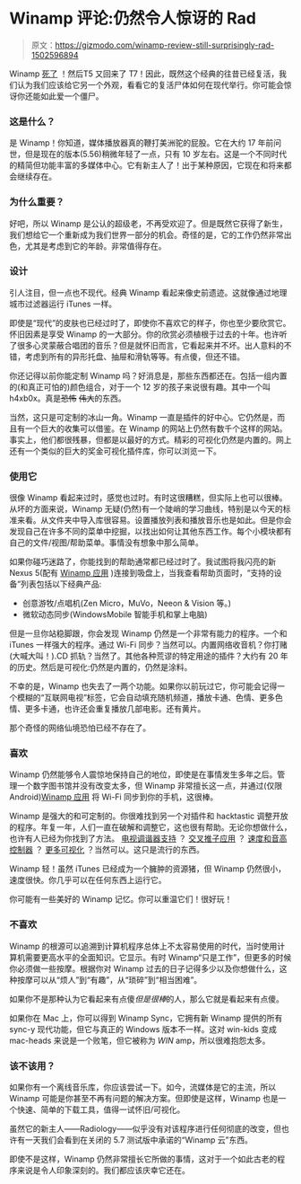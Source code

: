 # Winamp 评论:仍然令人惊讶的 Rad

> 原文：<https://gizmodo.com/winamp-review-still-surprisingly-rad-1502596894>

Winamp [死了](https://gizmodo.com/an-ode-to-winamp-1487246843) ！然后T5 又回来了 T7！因此，既然这个经典的往昔已经复活，我们认为我们应该给它另一个外观，看看它的复活尸体如何在现代举行。你可能会惊讶你还能如此爱一个僵尸。



### 这是什么？

是 Winamp！你知道，媒体播放器真的鞭打美洲驼的屁股。它在大约 17 年前问世，但是现在的版本(5.56)稍微年轻了一点，只有 10 岁左右。这是一个不同时代的精简但功能丰富的多媒体中心。它有新主人了！出于某种原因，它现在和将来都会继续存在。

### 为什么重要？

好吧，所以 Winamp 是公认的超级老，不再受欢迎了。但是既然它获得了新生，我们想给它一个重新成为我们世界一部分的机会。奇怪的是，它的工作仍然非常出色，尤其是考虑到它的年龄。非常值得存在。

### 设计

引人注目，但一点也不现代。经典 Winamp 看起来像史前遗迹。这就像通过地理城市过滤器运行 iTunes 一样。

即使是“现代”的皮肤也已经过时了，即使你不喜欢它的样子，你也至少要欣赏它。怀旧因素是享受 Winamp 的一大部分。你的欣赏必须植根于过去的十年。也许听了很多心灵蒙蔽合唱团的音乐？但是就怀旧而言，它看起来并不坏。出人意料的不错，考虑到所有的异形托盘、抽屉和滑轨等等。有点傻，但还不错。

你还记得以前你能定制 Winamp 吗？好消息是，那些东西都还在。包括一组内置的(和真正可怕的)颜色组合，对于一个 12 岁的孩子来说很有趣。其中一个叫 h4xb0x。真是~~恐怖~~ ~~伟大~~的东西。

当然，这只是可定制的冰山一角。Winamp 一直是插件的好中心。它仍然是，而且有一个巨大的收集可以借鉴。在 Winamp 的网站上仍然有数千个这样的网站。事实上，他们都很残暴，但都是以最好的方式。精彩的可视化仍然是内置的。网上还有一个类似的巨大的奖金可视化插件库，你可以浏览一下。

### 使用它

很像 Winamp 看起来过时，感觉也过时。有时这很糟糕，但实际上也可以很棒。从坏的方面来说，Winamp 无疑(仍然)有一个陡峭的学习曲线，特别是以今天的标准来看。从文件夹中导入库很容易。设置播放列表和播放音乐也是如此。但是你会发现自己在许多不同的菜单中挖掘，以找出如何让其他东西工作。每个小模块都有自己的文件/视图/帮助菜单。事情没有想象中那么简单。

如果你碰巧迷路了，你能找到的帮助通常都已经过时了。我试图将我闪亮的新 Nexus 5(配有 [Winamp 应用](https://play.google.com/store/apps/details?id=com.nullsoft.winamp&hl=en) )连接到吸盘上，当我查看帮助页面时，“支持的设备”列表包括以下经典产品:

*   创意游牧/点唱机(Zen Micro，MuVo，Neeon & Vision 等。)
*   微软动态同步(WindowsMobile 智能手机和掌上电脑)

但是一旦你站稳脚跟，你会发现 Winamp 仍然是一个非常有能力的程序。一个和 iTunes 一样强大的程序。通过 Wi-Fi 同步？当然可以。内置网络收音机？你打赌(大喊大叫！).CD 抓轨？当然了。其他各种荒谬的特定用途的插件？大约有 20 年的历史。然后是可视化:仍然是内置的，仍然是涂料。

不幸的是，Winamp 也失去了一两个功能。如果你以前玩过它，你可能会记得一个模糊的“互联网电视”标签，它会自动填充随机频道，播放卡通、色情、更多色情、更多卡通，也许还会重复播放几部电影。还有黄片。

那个奇怪的网络仙境恐怕已经不存在了。

### 喜欢

Winamp 仍然能够令人震惊地保持自己的地位，即使是在事情发生多年之后。管理一个数字图书馆并没有改变太多，但 Winamp 非常擅长这一点，并通过(仅限 Android)[Winamp 应用](https://play.google.com/store/apps/details?id=com.nullsoft.winamp&hl=en) 将 Wi-Fi 同步到你的手机，这很棒。

Winamp 是强大的和可定制的。你很难找到另一个对插件和 hacktastic 调整开放的程序。年复一年，人们一直在破解和调整它，这也很有帮助。无论你想做什么，也许有人已经为你找到了方法。 [电视调谐器支持](http://www.winamp.com/plugin/tv-plugin-for-winamp-1-9lite10/138360) ？ [交叉推子应用](http://www.winamp.com/plugin/crossfading-output/175) ？ [速度和音高控制器](http://www.winamp.com/plugin/pacemaker/12689) ？ [更多可视化](http://www.winamp.com/visualizations/search/visualizations) ？当然可以。这只是流行的东西。

Winamp 轻！虽然 iTunes 已经成为一个臃肿的资源猪，但 Winamp 仍然很小，速度很快。你几乎可以在任何东西上运行它。

你可能有一些美好的 Winamp 记忆。你可以重温它们！很好玩！

### 不喜欢

Winamp 的根源可以追溯到计算机程序总体上不太容易使用的时代，当时使用计算机需要更高水平的全面知识。它显示。有时 Winamp“只是工作”，但更多的时候你必须做一些按摩。根据你对 Winamp 过去的日子记得多少以及你想做什么，这种按摩可以从“烦人”到“有趣”，从“琐碎”到“相当困难”。

如果你不是那种认为它看起来有点傻*但是很棒*的人，那么它就是看起来有点傻。

如果你在 Mac 上，你可以得到 Winamp Sync，它拥有新 Winamp 提供的所有 sync-y 现代功能，但它与真正的 Windows 版本不一样。这对 win-kids 变成 mac-heads 来说是一个败笔，但它被称为 *WIN* amp，所以很难抱怨太多。

### 该不该用？

如果你有一个离线音乐库，你应该尝试一下。如今，流媒体是它的主流，所以 Winamp 可能是你甚至不再有问题的解决方案。但即使是这样，Winamp 也是一个快速、简单的下载工具，值得一试怀旧/可视化。

虽然它的新主人——Radiology——似乎没有对该程序进行任何彻底的改变，但也许有一天我们会看到在关闭的 5.7 测试版中承诺的“Winamp 云”东西。

即使不是这样，Winamp 仍然非常擅长它所做的事情，这对于一个如此古老的程序来说是令人印象深刻的。我们都应该庆幸它还在。